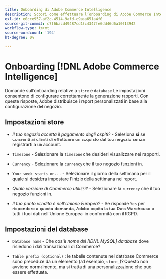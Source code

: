 ```yaml
---
title: Onboarding di Adobe Commerce Intelligence
description: Scopri come effettuare l’onboarding di Adobe Commerce Intelligence.
exl-id: e0cce957-af2c-4514-9afd-c9aaa651a4f0
source-git-commit: c7f6bacd49487cd13c4347fe6dd46d6a10613942
workflow-type: tm+mt
source-wordcount: '194'
ht-degree: 0%

---
```


# Onboarding [!DNL Adobe Commerce Intelligence]

Domande sull’onboarding relative a `store` e `database` Le impostazioni consentono di configurare correttamente la generazione rapporti. Con queste risposte, Adobe distribuisce i report personalizzati in base alla configurazione del negozio.

## Impostazioni store

- *Il tuo negozio accetta il pagamento degli ospiti?* - Seleziona **sì** se consenti ai clienti di effettuare un acquisto dal tuo negozio senza registrarti a un account.

- `Timezone` - Selezionare la `timezone` che desideri visualizzare nei rapporti.

- `Currency` - Selezionare la `currency` che il tuo negozio funzioni in.

- `Your week starts on...` - Selezionare il giorno della settimana per il quale si desidera impostare l&#39;inizio della settimana nei report.

- *Quale versione di Commerce utilizzi?* - Selezionare la `currency` che il tuo negozio funzioni in.

- *Il tuo punto vendita è nell&#39;Unione Europea?* - Se risponde `Yes` per rispondere a questa domanda, Adobe ospita la tua Data Warehouse e tutti i tuoi dati nell’Unione Europea, in conformità con il RGPD.

## Impostazioni del database

- `Database name` - Che cos&#39;è *nome del [!DNL MySQL] database* dove risiedono i dati transazionali di Commerce?

- `Table prefix (optional)` : le tabelle contenute nel database Commerce sono precedute da un elemento (ad esempio, `store_`)? Questo non avviene normalmente, ma si tratta di una personalizzazione che può essere effettuata.
